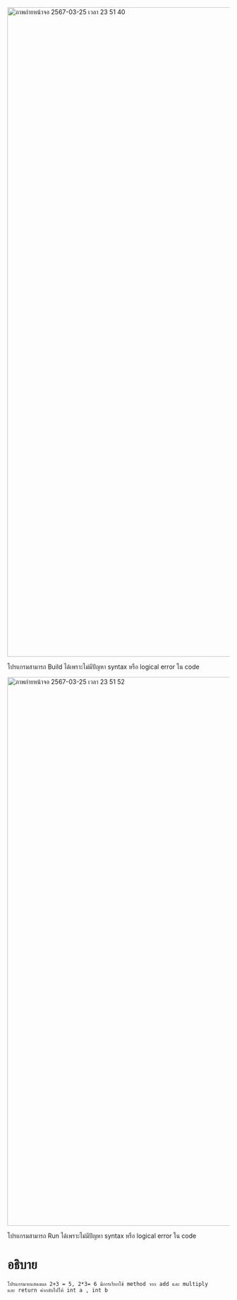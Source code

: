 <img width="1470" alt="ภาพถ่ายหน้าจอ 2567-03-25 เวลา 23 51 40" src="https://github.com/omelaweng/03376836-OOP-2566-Lab-05/assets/144561325/9f7559a6-a645-470e-bf67-70b1751dfe96">

โปรแกรมสามารถ Build ได้เพราะไม่มีปัญหา syntax หรือ logical error ใน code

<img width="1242" alt="ภาพถ่ายหน้าจอ 2567-03-25 เวลา 23 51 52" src="https://github.com/omelaweng/03376836-OOP-2566-Lab-05/assets/144561325/fa7d27a5-c300-4fa6-8dd7-d9fc77ec2a2b">

โปรแกรมสามารถ Run ได้เพราะไม่มีปัญหา syntax หรือ logical error ใน code
# อธิบาย #
```
โปรแกรมจะแสดงผล 2+3 = 5, 2*3= 6 มีการเรียกใช้ method จาก add และ multiply
และ return ค่ากลับไปให้ int a , int b
